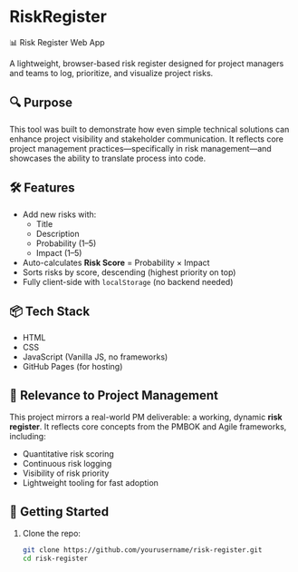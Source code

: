# RiskRegister
📊 Risk Register Web App

A lightweight, browser-based risk register designed for project managers and teams to log, prioritize, and visualize project risks.

## 🔍 Purpose

This tool was built to demonstrate how even simple technical solutions can enhance project visibility and stakeholder communication. It reflects core project management practices—specifically in risk management—and showcases the ability to translate process into code.

## 🛠 Features

- Add new risks with:
  - Title
  - Description
  - Probability (1–5)
  - Impact (1–5)
- Auto-calculates **Risk Score** = Probability × Impact
- Sorts risks by score, descending (highest priority on top)
- Fully client-side with `localStorage` (no backend needed)

## 📦 Tech Stack

- HTML
- CSS
- JavaScript (Vanilla JS, no frameworks)
- GitHub Pages (for hosting)

## 💼 Relevance to Project Management

This project mirrors a real-world PM deliverable: a working, dynamic **risk register**. It reflects core concepts from the PMBOK and Agile frameworks, including:

- Quantitative risk scoring
- Continuous risk logging
- Visibility of risk priority
- Lightweight tooling for fast adoption

## 🚀 Getting Started

1. Clone the repo:
   ```bash
   git clone https://github.com/yourusername/risk-register.git
   cd risk-register

